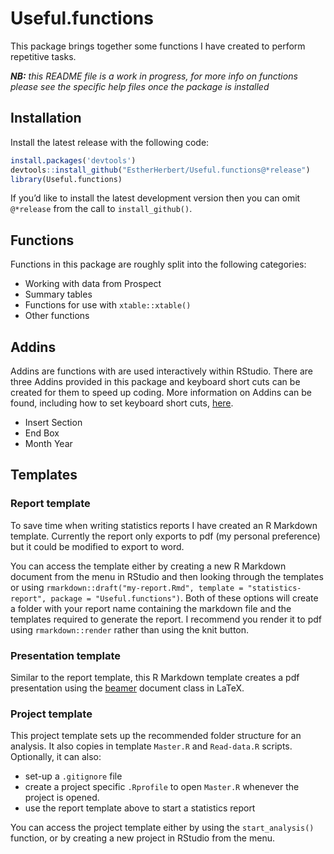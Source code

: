 
<!-- README.md is generated from README.Rmd. Please edit that file -->

# Useful.functions

<!-- badges: start -->
<!-- badges: end -->

This package brings together some functions I have created to perform
repetitive tasks.

***NB:** this README file is a work in progress, for more info on
functions please see the specific help files once the package is
installed*

## Installation

Install the latest release with the following code:

``` r
install.packages('devtools')
devtools::install_github("EstherHerbert/Useful.functions@*release")
library(Useful.functions)
```

If you’d like to install the latest development version then you can
omit `@*release` from the call to `install_github()`.

## Functions

Functions in this package are roughly split into the following
categories:

- Working with data from Prospect
- Summary tables
- Functions for use with `xtable::xtable()`
- Other functions

## Addins

Addins are functions with are used interactively within RStudio. There
are three Addins provided in this package and keyboard short cuts can be
created for them to speed up coding. More information on Addins can be
found, including how to set keyboard short cuts,
[here](https://docs.posit.co/ide/user/ide/guide/productivity/add-ins.html).

- Insert Section
- End Box
- Month Year

## Templates

### Report template

To save time when writing statistics reports I have created an R
Markdown template. Currently the report only exports to pdf (my personal
preference) but it could be modified to export to word.

You can access the template either by creating a new R Markdown document
from the menu in RStudio and then looking through the templates or using
`rmarkdown::draft("my-report.Rmd", template = "statistics-report", package = "Useful.functions")`.
Both of these options will create a folder with your report name
containing the markdown file and the templates required to generate the
report. I recommend you render it to pdf using `rmarkdown::render`
rather than using the knit button.

### Presentation template

Similar to the report template, this R Markdown template creates a pdf
presentation using the
[beamer](https://en.wikibooks.org/wiki/LaTeX/Presentations) document
class in LaTeX.

### Project template

This project template sets up the recommended folder structure for an
analysis. It also copies in template `Master.R` and `Read-data.R`
scripts. Optionally, it can also:

- set-up a `.gitignore` file
- create a project specific `.Rprofile` to open `Master.R` whenever the
  project is opened.
- use the report template above to start a statistics report

You can access the project template either by using the
`start_analysis()` function, or by creating a new project in RStudio
from the menu.
